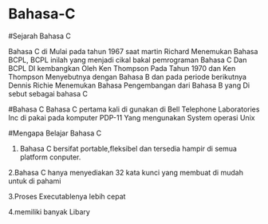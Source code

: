 # Bahasa-C

#Sejarah Bahasa C

Bahasa C di Mulai pada tahun 1967 saat martin Richard Menemukan Bahasa BCPL, BCPL inilah yang menjadi cikal bakal pemrograman Bahasa C
Dan BCPL DI kembangkan Oleh Ken Thompson Pada Tahun 1970 dan Ken Thompson Menyebutnya dengan Bahasa B dan pada periode berikutnya Dennis Richie Menemukan Bahasa Pengembangan dari Bahasa B yang Di sebut sebagai bahasa C

#Bahasa C
Bahasa C pertama kali di gunakan di Bell Telephone Laboratories Inc di pakai pada komputer PDP-11 Yang mengunakan System operasi Unix

#Mengapa Belajar Bahasa C

1.  Bahasa C bersifat portable,fleksibel dan tersedia hampir di semua platform conputer.

2.Bahasa C hanya menyediakan 32 kata kunci yang membuat di mudah untuk di pahami

3.Proses Executablenya lebih cepat

4.memiliki banyak Libary
